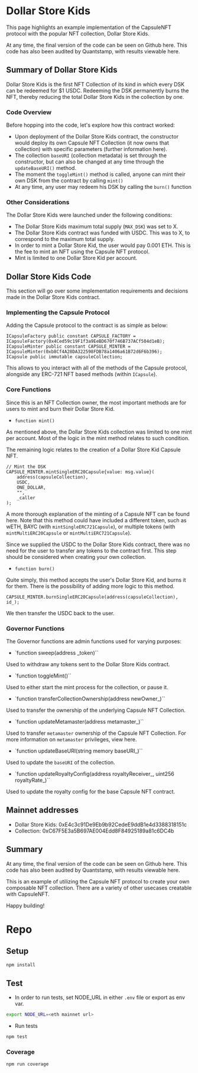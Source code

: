 # Dollar Store Kids

This page highlights an example implementation of the CapsuleNFT protocol with the popular NFT collection, Dollar Store Kids.

At any time, the final version of the code can be seen on Github here. This code has also been audited by Quantstamp, with results viewable here.

## Summary of Dollar Store Kids

Dollar Store Kids is the first NFT Collection of its kind in which every DSK can be redeemed for $1 USDC. Redeeming the DSK permanently burns the NFT, thereby reducing the total Dollar Store Kids in the collection by one.

### Code Overview

Before hopping into the code, let's explore how this contract worked:
- Upon deployment of the Dollar Store Kids contract, the constructor would deploy its own Capsule NFT Collection (it now owns that collection) with specific parameters (further information here).
- The collection `baseURI` (collection metadata) is set through the constructor, but can also be changed at any time through the `updateBaseURI()` method.
- The moment the `toggleMint()` method is called, anyone can mint their own DSK from the contract by calling `mint()`
- At any time, any user may redeem his DSK by calling the `burn()` function

### Other Considerations

The Dollar Store Kids were launched under the following conditions:
- The Dollar Store Kids maximum total supply (`MAX_DSK`) was set to X.
- The Dollar Store Kids contract was funded with USDC. This was to X, to correspond to the maximum total supply.
- In order to mint a Dollar Store Kid, the user would pay 0.001 ETH. This is the fee to mint an NFT using the Capsule NFT protocol.
- Mint is limited to one Dollar Store Kid per account.

## Dollar Store Kids Code

This section will go over some implementation requirements and decisions made in the Dollar Store Kids contract.

### Implementing the Capsule Protocol

Adding the Capsule protocol to the contract is as simple as below:

```
ICapsuleFactory public constant CAPSULE_FACTORY = ICapsuleFactory(0x4Ced59c19F1f3a9EeBD670f746B737ACf504d1eB);
ICapsuleMinter public constant CAPSULE_MINTER = ICapsuleMinter(0xb8Cf4A28DA322598FDB78a1406a61B72d6F6b396);
ICapsule public immutable capsuleCollection;
```

This allows to you interact with all of the methods of the Capsule protocol, alongside any ERC-721 NFT based methods (within `ICapsule`).

### Core Functions

Since this is an NFT Collection owner, the most important methods are for users to mint and burn their Dollar Store Kid.

- `function mint()`

As mentioned above, the Dollar Store Kids collection was limited to one mint per account. Most of the logic in the mint method relates to such condition.

The remaining logic relates to the creation of a Dollar Store Kid Capsule NFT.

```
// Mint the DSK
CAPSULE_MINTER.mintSingleERC20Capsule{value: msg.value}(
    address(capsuleCollection),
    USDC,
    ONE_DOLLAR,
    "",
    _caller
);
```

A more thorough explanation of the minting of a Capsule NFT can be found here. Note that this method could have included a different token, such as wETH, BAYC (with `mintSingleERC721Capsule`), or multiple tokens (with `mintMultiERC20Capsule` or `mintMultiERC721Capsule`).

Since we supplied the USDC to the Dollar Store Kids contract, there was no need for the user to transfer any tokens to the contract first. This step should be considered when creating your own collection.

- `function burn()`

Quite simply, this method accepts the user's Dollar Store Kid, and burns it for them. There is the possibility of adding more logic to this method.

```
CAPSULE_MINTER.burnSingleERC20Capsule(address(capsuleCollection), id_);
```

We then transfer the USDC back to the user.

### Governor Functions

The Governor functions are admin functions used for varying purposes:

- `function sweep(address _token)``

Used to withdraw any tokens sent to the Dollar Store Kids contract.

- `function toggleMint()``

Used to either start the mint process for the collection, or pause it.

- `function transferCollectionOwnership(address newOwner_)``

Used to transfer the ownership of the underlying Capsule NFT Collection.

- `function updateMetamaster(address metamaster_)``

Used to transfer `metamaster` ownership of the Capsule NFT Collection. For more information on `metamaster` privileges, view here.

- `function updateBaseURI(string memory baseURI_)``

Used to update the `baseURI` of the collection.

- `function updateRoyaltyConfig(address royaltyReceiver_, uint256 royaltyRate_)``

Used to update the royalty config for the base Capsule NFT contract.

## Mainnet addresses
- Dollar Store Kids: 0xE4c3c91De9Eb9b92CedeE9ddB1e4d3388318151c
- Collection: 0xC67F5E3a5B697AE004Edd8F84925189a81c6DC4b

## Summary

At any time, the final version of the code can be seen on Github here. This code has also been audited by Quantstamp, with results viewable here.

This is an example of utilizing the Capsule NFT protocol to create your own composable NFT collection. There are a variety of other usecases creatable with CapsuleNFT.

Happy building!

# Repo

## Setup
```bash
npm install
```

## Test
- In order to run tests, set NODE_URL in either `.env` file or export as env var.
```sh
export NODE_URL=<eth mainnet url>
```
- Run tests
```bash
npm test
```

### Coverage
```bash
npm run coverage
```
